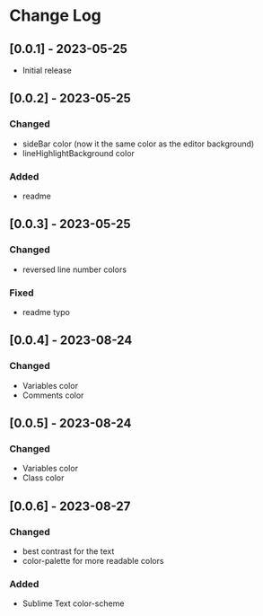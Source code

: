 # Change Log

## [0.0.1] - 2023-05-25

- Initial release

## [0.0.2] - 2023-05-25

### Changed

- sideBar color (now it the same color as the editor background)
- lineHighlightBackground color

### Added

- readme

## [0.0.3] - 2023-05-25

### Changed

- reversed line number colors

### Fixed

- readme typo

## [0.0.4] - 2023-08-24

### Changed

- Variables color
- Comments color

## [0.0.5] - 2023-08-24

### Changed

- Variables color
- Class color

## [0.0.6] - 2023-08-27

### Changed

- best contrast for the text
- color-palette for more readable colors

### Added

- Sublime Text color-scheme
